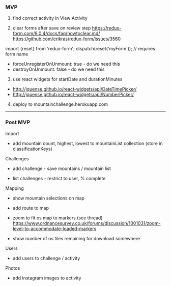 ### MVP

1. find correct activity in View Activity

2. clear forms after save on review step
https://redux-form.com/8.0.4/docs/faq/howtoclear.md/
https://github.com/erikras/redux-form/issues/3560

import {reset} from 'redux-form';
dispatch(reset('myForm')); // requires form name

- forceUnregisterOnUnmount: true - do we need this
- destroyOnUnmount: false - do we need this

3. use react widgets for startDate and durationMinutes
- http://jquense.github.io/react-widgets/api/DateTimePicker/
- http://jquense.github.io/react-widgets/api/NumberPicker/

4. deploy to mountainchallenge.herokuapp.com

---

### Post MVP

Import

- add mountain count, highest, lowest to mountainList collection (store in classificationKeys)

Challenges

- add challenge - save mountains / mountain list

- list challenges - restrict to user, % complete

Mapping

- show mountain selections on map

- add route to map

- zoom to fit os map to markers (see thread)
https://www.ordnancesurvey.co.uk/forums/discussion/1001031/zoom-level-to-accommodate-loaded-markers

- show number of os tiles remaining for download somewhere

Users

- add users to challenge / activity

Photos

- add instagram images to activity
